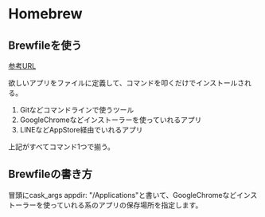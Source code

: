 # Homebrew

## Brewfileを使う

[参考URL](https://qiita.com/d0ne1s/items/90974ad472c2d891e784)

欲しいアプリをファイルに定義して、コマンドを叩くだけでインストールされる。

1. Gitなどコマンドラインで使うツール
2. GoogleChromeなどインストーラーを使っていれるアプリ
3. LINEなどAppStore経由でいれるアプリ

上記がすべてコマンド1つで揃う。

## Brewfileの書き方

冒頭にcask_args appdir: "/Applications"と書いて、GoogleChromeなどインストーラーを使っていれる系のアプリの保存場所を指定します。